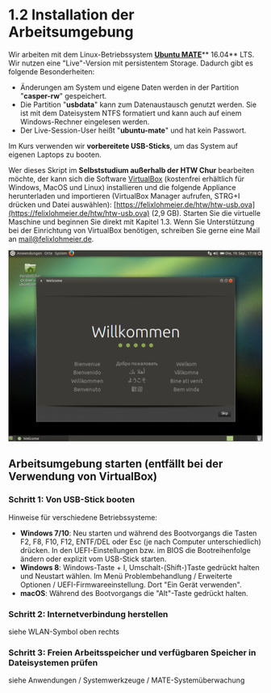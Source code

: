 # 1.2 Installation der Arbeitsumgebung

Wir arbeiten mit dem Linux-Betriebssystem [**Ubuntu MATE**](https://ubuntu-mate.org/)** 16.04** LTS. Wir nutzen eine "Live"-Version mit persistentem Storage. Dadurch gibt es folgende Besonderheiten:

* Änderungen am System und eigene Daten werden in der Partition "**casper-rw**" gespeichert.
* Die Partition "**usbdata**" kann zum Datenaustausch genutzt werden. Sie ist mit dem Dateisystem NTFS formatiert und kann auch auf einem Windows-Rechner eingelesen werden.
* Der Live-Session-User heißt "**ubuntu-mate**" und hat kein Passwort.

Im Kurs verwenden wir **vorbereitete USB-Sticks**, um das System auf eigenen Laptops zu booten.

Wer dieses Skript im **Selbststudium außerhalb der HTW Chur** bearbeiten möchte, der kann sich die Software [VirtualBox](https://www.virtualbox.org/wiki/Downloads) \(kostenfrei erhältlich für Windows, MacOS und Linux\) installieren und die folgende Appliance herunterladen und importieren \(VirtualBox Manager aufrufen, STRG+I drücken und Datei auswählen\): [https://felixlohmeier.de/htw/htw-usb.ova](https://felixlohmeier.de/htw/htw-usb.ova) \(2,9 GB\). Starten Sie die virtuelle Maschine und beginnen Sie direkt mit Kapitel 1.3. Wenn Sie Unterstützung bei der Einrichtung von VirtualBox benötigen, schreiben Sie gerne eine Mail an [mail@felixlohmeier.de](mailto:mail@felixlohmeier.de).

![](../images/willkommen.png)

## Arbeitsumgebung starten (entfällt bei der Verwendung von VirtualBox)

### Schritt 1: Von USB-Stick booten

Hinweise für verschiedene Betriebssysteme:

* **Windows 7/10**: Neu starten und während des Bootvorgangs die Tasten F2, F8, F10, F12, ENTF/DEL oder Esc \(je nach Computer unterschiedlich\) drücken. In den UEFI-Einstellungen bzw. im BIOS die Bootreihenfolge ändern oder explizit vom USB-Stick starten.
* **Windows 8**: Windows-Taste + I, Umschalt-\(Shift-\)Taste gedrückt halten und Neustart wählen. Im Menü Problembehandlung / Erweiterte Optionen / UEFI-Firmwareeinstellung. Dort "Ein Gerät verwenden".
* **macOS**: Während des Bootvorgangs die "Alt"-Taste gedrückt halten.

### Schritt 2: Internetverbindung herstellen

siehe WLAN-Symbol oben rechts

### Schritt 3: Freien Arbeitsspeicher und verfügbaren Speicher in Dateisystemen prüfen

siehe Anwendungen / Systemwerkzeuge / MATE-Systemüberwachung

